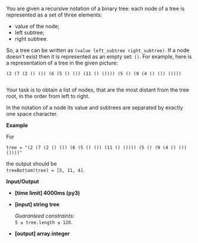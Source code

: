<div class="markdown"><p>You are given a recursive notation of a binary tree: each node of a tree is represented as a set of three elements:</p>
<ul>
<li>value of the node;</li>
<li>left subtree;</li>
<li>right subtree.</li>
</ul>
<p>So, a tree can be written as <code>(value left_subtree right_subtree)</code>. If a node doesn't exist then it is represented as an empty set: <code>()</code>. For example, here is a representation of a tree in the given picture:</p>
<pre><code>(2 (7 (2 () ()) (6 (5 () ()) (11 () ()))) (5 () (9 (4 () ()) ())))
</code></pre>
<p><img src="https://codefightsuserpics.s3.amazonaws.com/tasks/treeBottom/img/tree.png?_tm=1491409833306" alt=""></p>
<p>Your task is to obtain a list of nodes, that are the most distant from the tree root, in the order from left to right.</p>
<p>In the notation of a node its value and subtrees are separated by exactly one space character.</p>
<p><strong>Example</strong></p>
<p>For</p>
<pre><code>tree = "(2 (7 (2 () ()) (6 (5 () ()) (11 () ()))) (5 () (9 (4 () ()) ())))"
</code></pre>
<p>the output should be<br>
<code>treeBottom(tree) = [5, 11, 4]</code>.</p>
<p><strong>Input/Output</strong></p>
<ul>
<li><strong>[time limit] 4000ms (py3)</strong></li>
</ul>
<ul>
<li>
<p><strong>[input] string tree</strong></p>
<p><em>Guaranteed constraints:</em><br>
<code>5 ≤ tree.length ≤ 120</code>.</p>
</li>
<li>
<p><strong>[output] array.integer</strong></p>
</li>
</ul>
</div>